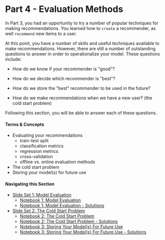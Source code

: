 # Part 4 - Evaluation Methods

In Part 3, you had an opportunity to try a number of popular techniques for making recommendations.  You learned how to `create` a recommender, as well `recommend` new items to a user.

At this point, you have a number of skills and useful techniques available to make recommendations.  However, there are still a number of outstanding questions to answer in order to operationalize your model.  These questions include:
* How do we know if your recommender is "good"?
* How do we decide which recommender is "best"?
* How do we store the "best" recommender to be used in the future?

* How do we make recommendations when we have a new user? (the cold start problem)

Following this section, you will be able to answer each of these questions.


#### Terms & Concepts
- Evaluating your recommendations
    - train-test split
    - classification metrics
    - regression metrics
    - cross-validation
    - offline vs. online evaluation methods
- The cold start problem
- Storing your model(s) for future use

#### Navigating this Section

- [Slide Set 1: Model Evaluation](https://github.com/jbernhard-nw/rec-workshop/blob/master/Part%204%20-%20Evaluation/slides/PartV_Evaluation_Methods.pdf)
    - [Notebook 1: Model Evaluation](./notebooks/evaluation-methods.ipynb)
    - [Notebook 1: Model Evaluation - Solutions](./notebooks/solutions/evaluation-methods-Solution.ipynb)
- [Slide Set 2: The Cold Start Problem](./slides/PartV_ColdStart.pdf)
    - [Notebook 2: The Cold Start Problem](./notebooks/cold-start.ipynb)
    - [Notebook 2: The Cold Start Problem - Solutions](./notebooks/solutions/cold-start-Solution.ipynb)
    - [Notebook 3: Storing Your Model(s) For Future Use](./notebooks/storing-models.ipynb)
    - [Notebook 3: Storing Your Model(s) For Future Use - Solutions](./notebooks/solutions/storing-models-Solution.ipynb)
